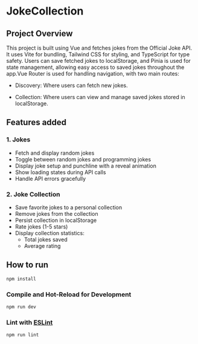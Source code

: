 # JokeCollection

## Project Overview

This project is built using Vue and fetches jokes from the Official Joke API. It uses Vite for bundling, Tailwind CSS for styling, and TypeScript for type safety. Users can save fetched jokes to localStorage, and Pinia is used for state management, allowing easy access to saved jokes throughout the app.Vue Router is used for handling navigation, with two main routes:

- Discovery: Where users can fetch new jokes.

- Collection: Where users can view and manage saved jokes stored in localStorage.

## Features added

### 1. Jokes

- Fetch and display random jokes
- Toggle between random jokes and programming jokes
- Display joke setup and punchline with a reveal animation
- Show loading states during API calls
- Handle API errors gracefully

### 2. Joke Collection

- Save favorite jokes to a personal collection
- Remove jokes from the collection
- Persist collection in localStorage
- Rate jokes (1-5 stars)
- Display collection statistics:
  - Total jokes saved
  - Average rating

## How to run

```sh
npm install
```

### Compile and Hot-Reload for Development

```sh
npm run dev
```

### Lint with [ESLint](https://eslint.org/)

```sh
npm run lint
```
